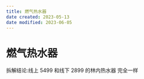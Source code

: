 ```yaml
---
title: 燃气热水器
date created: 2023-05-13
date modified: 2023-06-05
---
```


# 燃气热水器

拆解结论:线上 5499 和线下 2899 的林内热水器 完全一样
